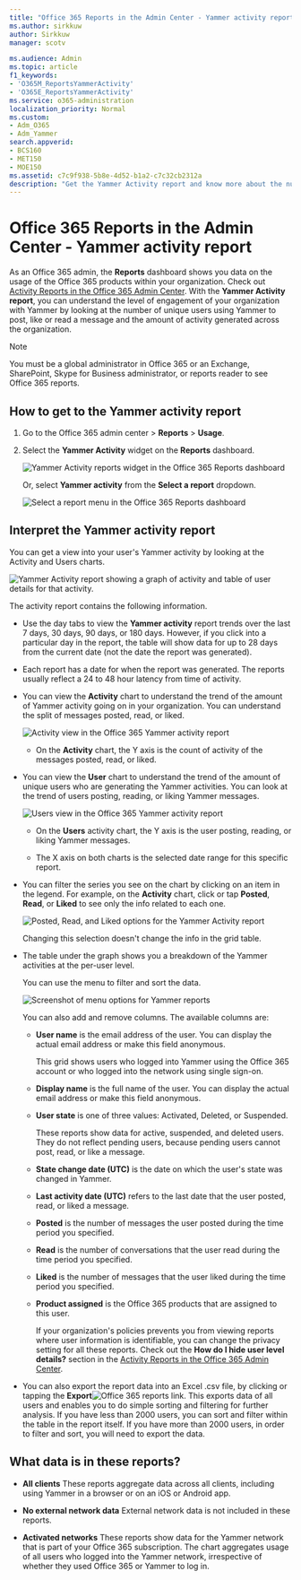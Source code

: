 ```yaml
---
title: "Office 365 Reports in the Admin Center - Yammer activity report"
ms.author: sirkkuw
author: Sirkkuw
manager: scotv

ms.audience: Admin
ms.topic: article
f1_keywords:
- 'O365M_ReportsYammerActivity'
- 'O365E_ReportsYammerActivity'
ms.service: o365-administration
localization_priority: Normal
ms.custom:
- Adm_O365
- Adm_Yammer
search.appverid:
- BCS160
- MET150
- MOE150
ms.assetid: c7c9f938-5b8e-4d52-b1a2-c7c32cb2312a
description: "Get the Yammer Activity report and know more about the number of users using Yammer to post, like, or read a message."
---
```


# Office 365 Reports in the Admin Center - Yammer activity report

As an Office 365 admin, the **Reports** dashboard shows you data on the usage of the Office 365 products within your organization. Check out [Activity Reports in the Office 365 Admin Center](activity-reports.md). With the **Yammer Activity report**, you can understand the level of engagement of your organization with Yammer by looking at the number of unique users using Yammer to post, like or read a message and the amount of activity generated across the organization. 
  
> [!NOTE]
> You must be a global administrator in Office 365 or an Exchange, SharePoint, Skype for Business administrator, or reports reader to see Office 365 reports. 
  
## How to get to the Yammer activity report

1. Go to the Office 365 admin center \> **Reports** \> **Usage**. 
    
2. Select the **Yammer Activity** widget on the **Reports** dashboard. 
    
    ![Yammer Activity reports widget in the Office 365 Reports dashboard](../media/3edb83ae-c1bd-4d23-bc8f-930e54c54c15.png)
  
    Or, select **Yammer activity** from the **Select a report** dropdown. 
    
    ![Select a report menu in the Office 365 Reports dashboard](../media/8101651b-948f-4c81-a5d8-eb310242cb62.JPG)
  
## Interpret the Yammer activity report

You can get a view into your user's Yammer activity by looking at the Activity and Users charts.
  
![Yammer Activity report showing a graph of activity and table of user details for that activity.](../media/92e8b2c6-166a-4154-9824-3fb6bbedf0db.JPG)
  
The activity report contains the following information.
  
- Use the day tabs to view the **Yammer activity** report trends over the last 7 days, 30 days, 90 days, or 180 days. However, if you click into a particular day in the report, the table will show data for up to 28 days from the current date (not the date the report was generated). 
    
- Each report has a date for when the report was generated. The reports usually reflect a 24 to 48 hour latency from time of activity.
    
- You can view the **Activity** chart to understand the trend of the amount of Yammer activity going on in your organization. You can understand the split of messages posted, read, or liked. 
    
    ![Activity view in the Office 365 Yammer activity report](../media/76983516-2c5f-43a1-a5e3-c414e9f17638.JPG)
  
  - On the **Activity** chart, the Y axis is the count of activity of the messages posted, read, or liked. 
    
- You can view the **User** chart to understand the trend of the amount of unique users who are generating the Yammer activities. You can look at the trend of users posting, reading, or liking Yammer messages. 
    
    ![Users view in the Office 365 Yammer activity report](../media/b1098162-7b79-430f-bfe4-9d3957d56885.JPG)
  
  - On the **Users** activity chart, the Y axis is the user posting, reading, or liking Yammer messages. 
    
  - The X axis on both charts is the selected date range for this specific report.
    
- You can filter the series you see on the chart by clicking on an item in the legend. For example, on the **Activity** chart, click or tap **Posted**, **Read**, or **Liked** to see only the info related to each one. 
    
    ![Posted, Read, and Liked options for the Yammer Activity report](../media/8b832afc-415c-409b-816f-cb02b7a71e69.png)
  
    Changing this selection doesn't change the info in the grid table.
    
- The table under the graph shows you a breakdown of the Yammer activities at the per-user level.
    
    You can use the menu to filter and sort the data.
    
    ![Screenshot of menu options for Yammer reports](../media/9d32240c-f1ff-400b-9c4e-a21b48651530.JPG)
  
    You can also add and remove columns. The available columns are:
    
  - **User name** is the email address of the user. You can display the actual email address or make this field anonymous. 
    
    This grid shows users who logged into Yammer using the Office 365 account or who logged into the network using single sign-on.
    
  - **Display name** is the full name of the user. You can display the actual email address or make this field anonymous. 
    
  - **User state** is one of three values: Activated, Deleted, or Suspended. 
    
    These reports show data for active, suspended, and deleted users. They do not reflect pending users, because pending users cannot post, read, or like a message.
    
  - **State change date (UTC)** is the date on which the user's state was changed in Yammer. 
    
  - **Last activity date (UTC)** refers to the last date that the user posted, read, or liked a message. 
    
  - **Posted** is the number of messages the user posted during the time period you specified. 
    
  - **Read** is the number of conversations that the user read during the time period you specified. 
    
  - **Liked** is the number of messages that the user liked during the time period you specified. 
    
  - **Product assigned** is the Office 365 products that are assigned to this user. 
    
    If your organization's policies prevents you from viewing reports where user information is identifiable, you can change the privacy setting for all these reports. Check out the **How do I hide user level details?** section in the [Activity Reports in the Office 365 Admin Center](activity-reports.md).
    
- You can also export the report data into an Excel .csv file, by clicking or tapping the **Export**![Office 365 reports](../media/816a224b-6ca7-4967-a135-4f6427f64dc8.JPG) link. This exports data of all users and enables you to do simple sorting and filtering for further analysis. If you have less than 2000 users, you can sort and filter within the table in the report itself. If you have more than 2000 users, in order to filter and sort, you will need to export the data. 
    
## What data is in these reports?

- **All clients** These reports aggregate data across all clients, including using Yammer in a browser or on an iOS or Android app. 
    
- **No external network data** External network data is not included in these reports. 
    
- **Activated networks** These reports show data for the Yammer network that is part of your Office 365 subscription. The chart aggregates usage of all users who logged into the Yammer network, irrespective of whether they used Office 365 or Yammer to log in. 
    


